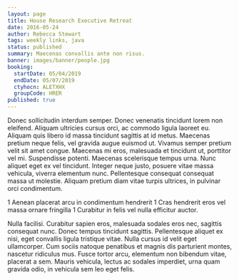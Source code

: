 ```yaml
---
layout: page
title: House Research Executive Retreat
date: 2016-05-24
author: Rebecca Stewart
tags: weekly links, java
status: published
summary: Maecenas convallis ante non risus.
banner: images/banner/people.jpg
booking:
  startDate: 05/04/2019
  endDate: 05/07/2019
  ctyhocn: ALETXHX
  groupCode: HRER
published: true
---
```

Donec sollicitudin interdum semper. Donec venenatis tincidunt lorem non eleifend. Aliquam ultricies cursus orci, ac commodo ligula laoreet eu. Aliquam quis libero id massa tincidunt sagittis at id metus. Maecenas pretium neque felis, vel gravida augue euismod ut. Vivamus semper pretium velit sit amet congue. Maecenas mi eros, malesuada et tincidunt ut, porttitor vel mi. Suspendisse potenti. Maecenas scelerisque tempus urna. Nunc aliquet eget ex vel tincidunt. Integer neque justo, posuere vitae massa vehicula, viverra elementum nunc. Pellentesque consequat consequat massa ut molestie. Aliquam pretium diam vitae turpis ultrices, in pulvinar orci condimentum.

1 Aenean placerat arcu in condimentum hendrerit
1 Cras hendrerit eros vel massa ornare fringilla
1 Curabitur in felis vel nulla efficitur auctor.

Nulla facilisi. Curabitur sapien eros, malesuada sodales eros nec, sagittis consequat nunc. Donec tempus tincidunt sagittis. Pellentesque aliquet ex nisi, eget convallis ligula tristique vitae. Nulla cursus id velit eget ullamcorper. Cum sociis natoque penatibus et magnis dis parturient montes, nascetur ridiculus mus. Fusce tortor arcu, elementum non bibendum vitae, placerat a sem. Mauris vehicula, lectus ac sodales imperdiet, urna quam gravida odio, in vehicula sem leo eget felis.

